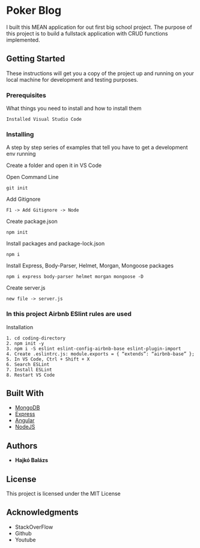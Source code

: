 # Poker Blog

I built this MEAN application for out first big school project. The purpose of this project is to build a fullstack application with CRUD functions implemented.

## Getting Started

These instructions will get you a copy of the project up and running on your local machine for development and testing purposes.

### Prerequisites

What things you need to install and how to install them

```
Installed Visual Studio Code
```

### Installing

A step by step series of examples that tell you have to get a development env running

Create a folder and open it in VS Code

Open Command Line

```
git init
```

Add Gitignore

```
F1 -> Add Gitignore -> Node
```

Create package.json

```
npm init
```

Install packages and package-lock.json

```
npm i
```

Install Express, Body-Parser, Helmet, Morgan, Mongoose packages

```
npm i express body-parser helmet morgan mongoose -D
```

Create server.js

```
new file -> server.js
```

### In this project Airbnb ESlint rules are used

Installation

```
1. cd coding-directory
2. npm init -y
3. npm i -S eslint eslint-config-airbnb-base eslint-plugin-import
4. Create .eslintrc.js: module.exports = { “extends”: “airbnb-base” };
5. In VS Code, Ctrl + Shift + X
6. Search ESLint
7. Install ESLint
8. Restart VS Code
```

## Built With

* [MongoDB](https://www.mongodb.com/) 
* [Express](http://expressjs.com/) 
* [Angular](https://angular.io/) 
* [NodeJS](https://nodejs.org/en/) 


## Authors

* **Hajkó Balázs** 

## License

This project is licensed under the MIT License 

## Acknowledgments

* StackOverFlow
* Github
* Youtube
